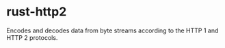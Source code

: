 # rust-http2
Encodes and decodes data from byte streams according to the HTTP 1 and HTTP 2 protocols.
